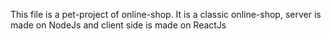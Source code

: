 This file is a pet-project of online-shop.
It is a classic online-shop, server is made on NodeJs and client side is made on ReactJs
